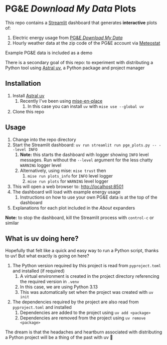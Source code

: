 # PG&E *Download My Data* Plots

This repo contains a [Streamlit](https://streamlit.io/) dashboard that generates **interactive** plots of:
    
1. Electric energy usage from [PG&E *Download My Data*](https://www.pge.com/en/save-energy-and-money/energy-usage-and-tips/understand-my-usage.html#accordion-faec0a92be-item-687e81ab07)
2. Hourly weather data at the zip code of the PG&E account via [Meteostat](https://dev.meteostat.net/python/)

Example PG&E data is included as a demo

There is a secondary goal of this repo: to experiment with distributing a Python tool using [Astral uv](https://docs.astral.sh/uv/), a Python package and project manager

## Installation

1. Install [Astral uv](https://docs.astral.sh/uv/getting-started/installation/)
    1. Recently I've been using [mise-en-place](https://mise.jdx.dev/)
        1. In this case you can install `uv` with `mise use --global uv`
2. Clone this repo

## Usage

1. Change into the repo directory
2. Start the Streamlit dashboard: `uv run streamlit run pge_plots.py -- --level INFO`
   1. **Note:** this starts the dashboard with logger showing `INFO` level messages. Run without the `--level` argument for the less chatty `WARNING` logger level
   2. Alternatively, using mise: `mise trust` then
      1. `mise run plots_info` for `INFO` level logger
      2. `mise run plots` for `WARNING` level logger
3. This will open a web browser to: [http://localhost:8501](http://localhost:8501)
4. The dashboard will load with example energy usage 
   1. Instructions on how to use your own PG&E data is at the top of the dashboard 
5. Explanations for each plot included in the *About* expanders

**Note:** to stop the dashboard, kill the Streamlit process with `control-c` or similar

## What is uv doing here?

Hopefully that felt like a quick and easy way to run a Python script, thanks to uv! But what exactly is going on here?

1. The Python version required by this project is read from `pyproject.toml` and installed (if required)
   1. A virtual environment is created in the project directory referencing the required version in `.venv`
   2. In this case, we are using Python 3.13
   3. This was automatically set when the project was created with `uv init`
2. The dependencies required by the project are also read from `pyproject.toml` and installed
   1. Dependencies are added to the project using `uv add <package>`
   2. Dependencies are removed from the project using `uv remove <package>`

The dream is that the headaches and heartburn associated with distributing a Python project will be a thing of the past with uv 💫

